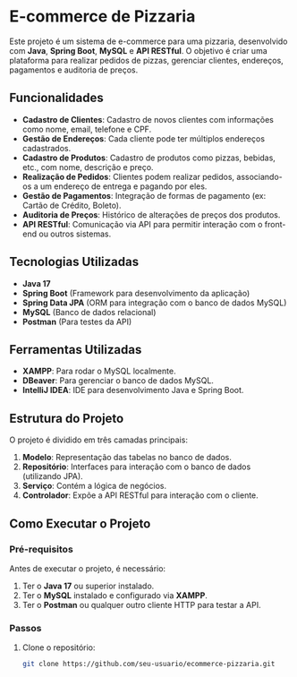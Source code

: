 # E-commerce de Pizzaria

Este projeto é um sistema de e-commerce para uma pizzaria, desenvolvido com **Java**, **Spring Boot**, **MySQL** e **API RESTful**. O objetivo é criar uma plataforma para realizar pedidos de pizzas, gerenciar clientes, endereços, pagamentos e auditoria de preços.

## Funcionalidades

- **Cadastro de Clientes**: Cadastro de novos clientes com informações como nome, email, telefone e CPF.
- **Gestão de Endereços**: Cada cliente pode ter múltiplos endereços cadastrados.
- **Cadastro de Produtos**: Cadastro de produtos como pizzas, bebidas, etc., com nome, descrição e preço.
- **Realização de Pedidos**: Clientes podem realizar pedidos, associando-os a um endereço de entrega e pagando por eles.
- **Gestão de Pagamentos**: Integração de formas de pagamento (ex: Cartão de Crédito, Boleto).
- **Auditoria de Preços**: Histórico de alterações de preços dos produtos.
- **API RESTful**: Comunicação via API para permitir interação com o front-end ou outros sistemas.

## Tecnologias Utilizadas

- **Java 17**
- **Spring Boot** (Framework para desenvolvimento da aplicação)
- **Spring Data JPA** (ORM para integração com o banco de dados MySQL)
- **MySQL** (Banco de dados relacional)
- **Postman** (Para testes da API)

## Ferramentas Utilizadas

- **XAMPP**: Para rodar o MySQL localmente.
- **DBeaver**: Para gerenciar o banco de dados MySQL.
- **IntelliJ IDEA**: IDE para desenvolvimento Java e Spring Boot.

## Estrutura do Projeto

O projeto é dividido em três camadas principais:

1. **Modelo**: Representação das tabelas no banco de dados.
2. **Repositório**: Interfaces para interação com o banco de dados (utilizando JPA).
3. **Serviço**: Contém a lógica de negócios.
4. **Controlador**: Expõe a API RESTful para interação com o cliente.

## Como Executar o Projeto

### Pré-requisitos

Antes de executar o projeto, é necessário:

1. Ter o **Java 17** ou superior instalado.
2. Ter o **MySQL** instalado e configurado via **XAMPP**.
3. Ter o **Postman** ou qualquer outro cliente HTTP para testar a API.

### Passos

1. Clone o repositório:
   ```bash
   git clone https://github.com/seu-usuario/ecommerce-pizzaria.git
